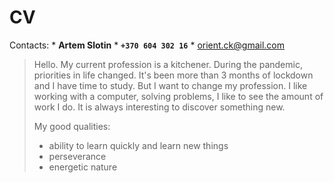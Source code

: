 # CV

  Contacts:
    * __Artem Slotin__
    * __`+370 604 302 16`__
    * <orient.ck@gmail.com>

  >Hello. My current profession is a kitchener. During the pandemic, priorities in life changed. 
  >It's been more than 3 months of lockdown and I have time to study. But I want to change my profession. 
  >I like working with a computer, solving problems, 
  >I like to see the amount of work I do. It is always interesting to discover something new.
  >  
  >  My good qualities:
  >    - ability to learn quickly and learn new things
  >    - perseverance
  >    - energetic nature